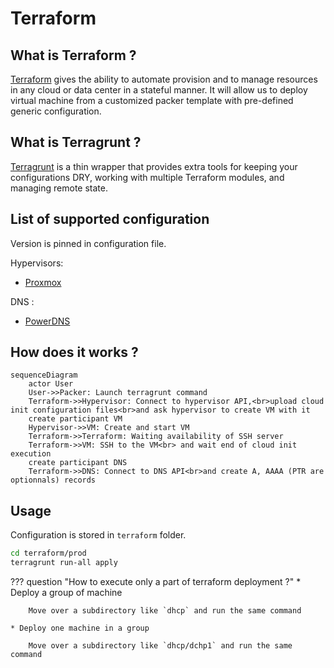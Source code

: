 # Terraform

## What is Terraform ?

[Terraform](https://www.terraform.io/) gives the ability to automate provision and to manage resources in any cloud or data center in a stateful manner. It will allow us to deploy virtual machine from a customized packer template with pre-defined generic configuration.

## What is Terragrunt ?

[Terragrunt](https://terragrunt.gruntwork.io/) is a thin wrapper that provides extra tools for keeping your configurations DRY, working with multiple Terraform modules, and managing remote state.

## List of supported configuration

Version is pinned in configuration file.

Hypervisors:

* [Proxmox](https://www.proxmox.com/en/)

DNS :

* [PowerDNS](https://www.powerdns.com/)

## How does it works ?

```mermaid
sequenceDiagram
    actor User
    User->>Packer: Launch terragrunt command
    Terraform->>Hypervisor: Connect to hypervisor API,<br>upload cloud init configuration files<br>and ask hypervisor to create VM with it
    create participant VM
    Hypervisor->>VM: Create and start VM
    Terraform->>Terraform: Waiting availability of SSH server
    Terraform->>VM: SSH to the VM<br> and wait end of cloud init execution
    create participant DNS
    Terraform->>DNS: Connect to DNS API<br>and create A, AAAA (PTR are optionnals) records
```

## Usage

Configuration is stored in `terraform` folder.

```sh
cd terraform/prod
terragrunt run-all apply
```

??? question "How to execute only a part of terraform deployment ?"
    * Deploy a group of machine

        Move over a subdirectory like `dhcp` and run the same command

    * Deploy one machine in a group

        Move over a subdirectory like `dhcp/dchp1` and run the same command
